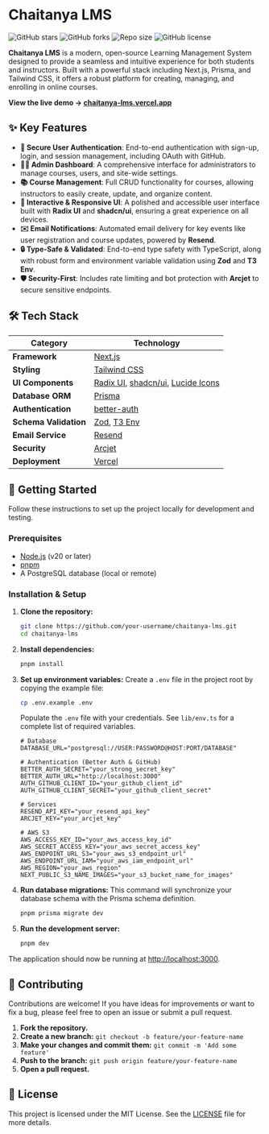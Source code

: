 # Chaitanya LMS

![GitHub stars](https://img.shields.io/github/stars/chaitanyak175/Chaitanya-LMS?style=social)
![GitHub forks](https://img.shields.io/github/forks/chaitanyak175/Chaitanya-LMS?style=social)
![Repo size](https://img.shields.io/github/repo-size/chaitanyak175/Chaitanya-LMS)
![GitHub license](https://img.shields.io/github/license/chaitanyak175/Chaitanya-LMS)

**Chaitanya LMS** is a modern, open-source Learning Management System designed to provide a seamless and intuitive experience for both students and instructors. Built with a powerful stack including Next.js, Prisma, and Tailwind CSS, it offers a robust platform for creating, managing, and enrolling in online courses.

**View the live demo → [chaitanya-lms.vercel.app](https://chaitanya-lms.vercel.app/)**

## ✨ Key Features

- **🔐 Secure User Authentication**: End-to-end authentication with sign-up, login, and session management, including OAuth with GitHub.
- **👨‍💻 Admin Dashboard**: A comprehensive interface for administrators to manage courses, users, and site-wide settings.
- **📚 Course Management**: Full CRUD functionality for courses, allowing instructors to easily create, update, and organize content.
- **🎨 Interactive & Responsive UI**: A polished and accessible user interface built with **Radix UI** and **shadcn/ui**, ensuring a great experience on all devices.
- **✉️ Email Notifications**: Automated email delivery for key events like user registration and course updates, powered by **Resend**.
- **🔒 Type-Safe & Validated**: End-to-end type safety with TypeScript, along with robust form and environment variable validation using **Zod** and **T3 Env**.
- **🛡️ Security-First**: Includes rate limiting and bot protection with **Arcjet** to secure sensitive endpoints.

## 🛠️ Tech Stack

| Category              | Technology                                                                                                      |
| --------------------- | --------------------------------------------------------------------------------------------------------------- |
| **Framework**         | [Next.js](https://nextjs.org/)                                                                                  |
| **Styling**           | [Tailwind CSS](https://tailwindcss.com/)                                                                        |
| **UI Components**     | [Radix UI](https://www.radix-ui.com/), [shadcn/ui](https://ui.shadcn.com/), [Lucide Icons](https://lucide.dev/) |
| **Database ORM**      | [Prisma](https://www.prisma.io/)                                                                                |
| **Authentication**    | [better-auth](https://www.npmjs.com/package/better-auth)                                                        |
| **Schema Validation** | [Zod](https://zod.dev/), [T3 Env](https://env.t3.gg/)                                                           |
| **Email Service**     | [Resend](https://resend.com/)                                                                                   |
| **Security**          | [Arcjet](https://arcjet.com/)                                                                                   |
| **Deployment**        | [Vercel](https://vercel.com/)                                                                                   |

## 🚀 Getting Started

Follow these instructions to set up the project locally for development and testing.

### Prerequisites

- [Node.js](https://nodejs.org/en/) (v20 or later)
- [pnpm](https://pnpm.io/installation)
- A PostgreSQL database (local or remote)

### Installation & Setup

1.  **Clone the repository:**

    ```bash
    git clone https://github.com/your-username/chaitanya-lms.git
    cd chaitanya-lms
    ```

2.  **Install dependencies:**

    ```bash
    pnpm install
    ```

3.  **Set up environment variables:**
    Create a `.env` file in the project root by copying the example file:

    ```bash
    cp .env.example .env
    ```

    Populate the `.env` file with your credentials. See `lib/env.ts` for a complete list of required variables.

    ```env
    # Database
    DATABASE_URL="postgresql://USER:PASSWORD@HOST:PORT/DATABASE"

    # Authentication (Better Auth & GitHub)
    BETTER_AUTH_SECRET="your_strong_secret_key"
    BETTER_AUTH_URL="http://localhost:3000"
    AUTH_GITHUB_CLIENT_ID="your_github_client_id"
    AUTH_GITHUB_CLIENT_SECRET="your_github_client_secret"

    # Services
    RESEND_API_KEY="your_resend_api_key"
    ARCJET_KEY="your_arcjet_key"

    # AWS S3
    AWS_ACCESS_KEY_ID="your_aws_access_key_id"
    AWS_SECRET_ACCESS_KEY="your_aws_secret_access_key"
    AWS_ENDPOINT_URL_S3="your_aws_s3_endpoint_url"
    AWS_ENDPOINT_URL_IAM="your_aws_iam_endpoint_url"
    AWS_REGION="your_aws_region"
    NEXT_PUBLIC_S3_NAME_IMAGES="your_s3_bucket_name_for_images"
    ```

4.  **Run database migrations:**
    This command will synchronize your database schema with the Prisma schema definition.

    ```bash
    pnpm prisma migrate dev
    ```

5.  **Run the development server:**
    ```bash
    pnpm dev
    ```

The application should now be running at [http://localhost:3000](http://localhost:3000).

## 🤝 Contributing

Contributions are welcome! If you have ideas for improvements or want to fix a bug, please feel free to open an issue or submit a pull request.

1.  **Fork the repository.**
2.  **Create a new branch:** `git checkout -b feature/your-feature-name`
3.  **Make your changes and commit them:** `git commit -m 'Add some feature'`
4.  **Push to the branch:** `git push origin feature/your-feature-name`
5.  **Open a pull request.**

## 📄 License

This project is licensed under the MIT License. See the [LICENSE](LICENSE) file for more details.
